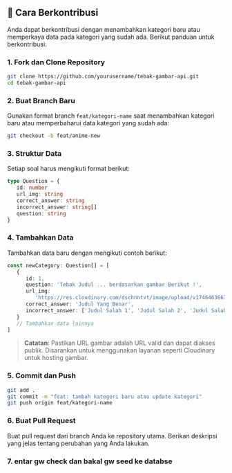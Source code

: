 ## 🤝 Cara Berkontribusi

Anda dapat berkontribusi dengan menambahkan kategori baru atau memperkaya data pada kategori yang sudah ada. Berikut panduan untuk berkontribusi:

### 1. Fork dan Clone Repository

```bash
git clone https://github.com/yourusername/tebak-gambar-api.git
cd tebak-gambar-api
```

### 2. Buat Branch Baru

Gunakan format branch `feat/kategori-name` saat menambahkan kategori baru atau memperbaharui data kategori yang sudah ada:

```bash
git checkout -b feat/anime-new
```

### 3. Struktur Data

Setiap soal harus mengikuti format berikut:

```typescript
type Question = {
   id: number
   url_img: string
   correct_answer: string
   incorrect_answer: string[]
   question: string
}
```

### 4. Tambahkan Data

Tambahkan data baru dengan mengikuti contoh berikut:

```typescript
const newCategory: Question[] = [
   {
      id: 1,
      question: 'Tebak Judul ... berdasarkan gambar Berikut !',
      url_img:
         'https://res.cloudinary.com/dschnntvt/image/upload/v1746463667/example.jpg',
      correct_answer: 'Judul Yang Benar',
      incorrect_answer: ['Judul Salah 1', 'Judul Salah 2', 'Judul Salah 3']
   }
   // Tambahkan data lainnya
]
```

> **Catatan**: Pastikan URL gambar adalah URL valid dan dapat diakses publik. Disarankan untuk menggunakan layanan seperti Cloudinary untuk hosting gambar.

### 5. Commit dan Push

```bash
git add .
git commit -m "feat: tambah kategori baru atau update kategori"
git push origin feat/kategori-name
```

### 6. Buat Pull Request

Buat pull request dari branch Anda ke repository utama. Berikan deskripsi yang jelas tentang perubahan yang Anda lakukan.

### 7. entar gw check dan bakal gw seed ke databse
